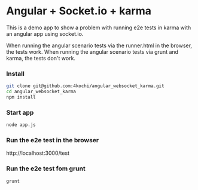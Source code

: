 # Angular + Socket.io + karma

This is a demo app to show a problem with running e2e tests in karma with an angular app using socket.io.

When running the angular scenario tests via the runner.html in the browser, the tests work.
When running the angular scenario tests via grunt and karma, the tests don't work.

### Install

```bash
git clone git@github.com:4kochi/angular_websocket_karma.git
cd angular_websocket_karma
npm install
```

### Start app
```bash
node app.js
```

### Run the e2e test in the browser

http://localhost:3000/test

### Run the e2e test fom grunt

```bash
grunt
```